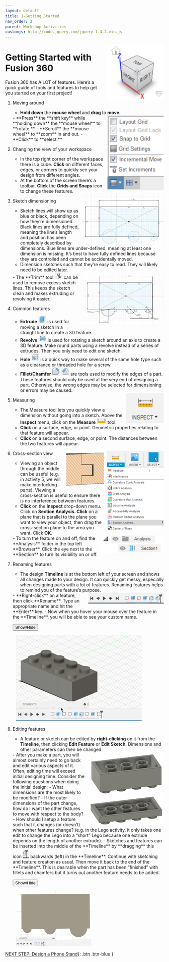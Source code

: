 ```yaml
---
layout: default
title: 1-Getting Started
nav_order: 2
parent: Workshop Activities
customjs: http://code.jquery.com/jquery-1.4.2.min.js
---
```


<img src="images/act-1/1.png" alt="3d orientation" style="float:right;width:180px;margin-left:10px;">

# **Getting Started with Fusion 360**

Fusion 360 has A LOT of features. Here’s a quick guide of tools and features to help get you started on your first project!

1.  Moving around
    -   **Hold down** the **mouse wheel** and **drag** to **move.**
    <img src="images/act-1/1-2.png" alt="snap to grid" style="float:right;width:180px;margin-left:10px;">
    -   **Press** the **shift key** while **holding down** the **mouse wheel** to **rotate.**
    -   **Scroll** the **mouse wheel** to **zoom** in and out.
    -   **Click** to **select.**

2.  Changing the view of your workspace
    -   In the top right corner of the workspace there is a cube. **Click** on different faces, edges, or corners to quickly see your design from different angles.
    -   At the bottom of the screen there’s a toolbar. **Click** the **Grids and Snaps** icon to change these features.

    <img src="images/act-1/3-2b.PNG" alt="not fully defined sketch" style="float:right;width:260px;margin-left:10px;">

3.  Sketch dimensioning
    -   Sketch lines will show up as blue or black, depending on how they’re dimensioned. Black lines are fully defined, meaning the line’s length and position has been completely described by dimensions. Blue lines are under-defined, meaning at least one dimension is missing. It’s best to have fully defined lines because they are controlled and cannot be accidentally moved.
    -   Dimension sketches such that they’re easy to read. They will likely need to be edited later.
    <img src="images/act-1/3b.PNG" alt="trimmed sketch" style="float:right;width:260px;margin-left:10px;">
    -   The **Trim** tool <img src="images/act-1/3-3.png" alt="" style="width:25px;"> can be used to remove excess sketch lines. This keeps the sketch clean and makes extruding or revolving it easier.

4.  Common features
    -   **Extrude** <img src="images/act-1/4.png" alt="extrude icon" style="width:25px;"> is used for moving a sketch in a straight line to create a 3D feature.
    -   **Revolve** <img src="images/act-1/4-2.png" alt="revolve icon" style="width:25px;"> is used for rotating a sketch around an axis to create a 3D feature. Make round parts using a revolve instead of a series of extrudes. Then you only need to edit one sketch.
    -   **Hole** <img src="images/act-1/4-3.png" alt="hole icon" style="width:25px;"> is a quick way to make several of the same hole type such as a clearance or threaded hole for a screw.
    -   **Fillet/Chamfer** <img src="images/act-1/4-4.png" alt="fillet icon" style="width:25px;"> <img src="images/act-1/4-5.png" alt="chamfer icon" style="width:25px;"> are tools used to modify the edges of a part. These features should only be used at the very end of designing a part. Otherwise, the wrong edges may be selected for dimensioning or errors may be caused.

    <img src="images/act-1/5.png" alt="measure tool" style="float:right;width:120px;margin-left:10px;">

5.  Measuring
    -   The Measure tool lets you quickly view a dimension without going into a sketch. Above the **Inspect** menu, click on the **Measure** <img src="images/act-1/5-2.png" alt="measure tool" style="width:30px;"> tool.
    -   **Click** on a surface, edge, or point. Geometric properties relating to that feature will appear.
    -   **Click** on a second surface, edge, or point. The distances between the two features will appear.

6.  Cross-section view
    <img src="images/act-1/6.png" alt="section analysis" style="float:right;width:180px;margin-left:10px;">
    <img src="images/act-1/5-3.png" alt="cross section view" style="float:right;width:120px;margin-left:10px;">
    -   Viewing an object through the middle can be useful (e.g. in activity 5, we will make interlocking parts). Viewing a cross-section is useful to ensure there is no interference between features.
    -   **Click** on the **Inspect** drop-down menu. Click on **Section Analysis. Click** on a plane that is parallel to the plane you want to view your object, then drag the cross-section plane to the area you want. Click **OK**.
    <img src="images/act-1/6-3.png" alt="analysis drop down" style="float:right;width:200px;margin-left:10px;">
    -   To turn the feature on and off, find the **Analysis** folder in the top left **Browser**. Click the eye next to the **Section** to turn its visibility on or off.

7.  Renaming features
    -   The design **Timeline** is at the bottom left of your screen and shows all changes made to your design.  It can quickly get messy, especially when designing parts with a lot of features. Renaming features helps to remind you of the feature’s purpose.
    <img src="images/act-1/6-2.png" alt="design timeline" style="float:right;width:240px;margin-left:10px;">
    -   **Right-click** on a feature, then click **Rename**. Type an appropriate name and hit the **Enter** key.
    -   Now when you hover your mouse over the feature in the **Timeline**, you will be able to see your custom name.

    <button onclick="toggle()">Show/Hide</button>
    <div id="gif">
    <img src="images/act-1/renaming.gif" alt="using the timeline" style="width:400px;margin-left:10px;">
    </div>

8.  Editing features
    -   A feature or sketch can be edited by **right-clicking** on it from the **Timeline**, then clicking **Edit Feature** or **Edit Sketch**. Dimensions and other parameters can then be changed.
    <img src="images/act-1/8.png" alt="lego brick top" style="float:right;width:240px;margin-left:10px;">
    -   After you make a part, you will almost certainly need to go back and edit various aspects of it. Often, editing time will exceed initial designing time. Consider the following questions when doing the initial design:
        -   What dimensions are the most likely to be modified?
        <img src="images/act-1/8-2.png" alt="lego brick bottom" style="float:right;width:240px;margin-left:10px;">
        -   If the outer dimensions of the part change, how do I want the other features to move with respect to the body?
        -   How should I setup a feature such that it changes (or doesn’t) when other features change? (e.g. in the Lego activity, it only takes one edit to change the Lego into a “short” Lego because one extrude depends on the length of another extrude).
    -   Sketches and features can be inserted into the middle of the **Timeline** by **dragging** this icon <img src="images/act-1/8-3.png" alt="timeline icon" style="width:20px;"> backwards (left) in the **Timeline**. Continue with sketching and feature creation as usual. Then move it back to the end of the **Timeline**. This is desirable when the part has been “finished” with fillets and chamfers but it turns out another feature needs to be added.
    
    <button onclick="toggle()">Show/Hide</button>
    <div id="gif">
    <img src="images/act-1/timeline.gif" alt="using the timeline" style="width:240px;margin-left:10px;">
    </div>

    <script>  

    function toggle() {
    var x = document.getElementById("gif");
    if (x.style.display === "none") {
    x.style.display = "block";} else {
    x.style.display = "none";}
    }

    </script>

[NEXT STEP: Design a Phone Stand](act-2.html){: .btn .btn-blue }
